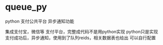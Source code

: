 # queue_py
python 支付公共平台 异步通知功能

集成支付宝，微信等 支付平台，完整成代码不是用python实现
python只是实现支付成功后，异步通知，使用到了队列reids，相关数据表也给出 可以自行配置

 
